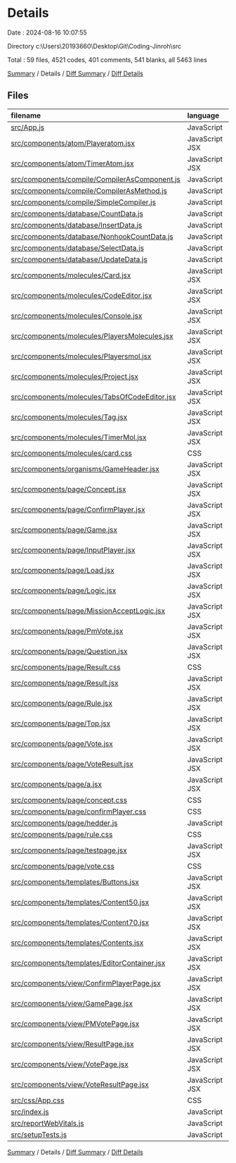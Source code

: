 # Details

Date : 2024-08-16 10:07:55

Directory c:\\Users\\20193660\\Desktop\\Git\\Coding-Jinroh\\src

Total : 59 files,  4521 codes, 401 comments, 541 blanks, all 5463 lines

[Summary](results.md) / Details / [Diff Summary](diff.md) / [Diff Details](diff-details.md)

## Files
| filename | language | code | comment | blank | total |
| :--- | :--- | ---: | ---: | ---: | ---: |
| [src/App.js](/src/App.js) | JavaScript | 97 | 4 | 11 | 112 |
| [src/components/atom/Playeratom.jsx](/src/components/atom/Playeratom.jsx) | JavaScript JSX | 86 | 2 | 8 | 96 |
| [src/components/atom/TimerAtom.jsx](/src/components/atom/TimerAtom.jsx) | JavaScript JSX | 74 | 21 | 16 | 111 |
| [src/components/compile/CompilerAsComponent.js](/src/components/compile/CompilerAsComponent.js) | JavaScript | 66 | 7 | 13 | 86 |
| [src/components/compile/CompilerAsMethod.js](/src/components/compile/CompilerAsMethod.js) | JavaScript | 59 | 7 | 11 | 77 |
| [src/components/compile/SimpleCompiler.js](/src/components/compile/SimpleCompiler.js) | JavaScript | 34 | 9 | 8 | 51 |
| [src/components/database/CountData.js](/src/components/database/CountData.js) | JavaScript | 33 | 6 | 8 | 47 |
| [src/components/database/InsertData.js](/src/components/database/InsertData.js) | JavaScript | 42 | 3 | 9 | 54 |
| [src/components/database/NonhookCountData.js](/src/components/database/NonhookCountData.js) | JavaScript | 23 | 5 | 5 | 33 |
| [src/components/database/SelectData.js](/src/components/database/SelectData.js) | JavaScript | 35 | 2 | 8 | 45 |
| [src/components/database/UpdateData.js](/src/components/database/UpdateData.js) | JavaScript | 49 | 3 | 10 | 62 |
| [src/components/molecules/Card.jsx](/src/components/molecules/Card.jsx) | JavaScript JSX | 26 | 1 | 4 | 31 |
| [src/components/molecules/CodeEditor.jsx](/src/components/molecules/CodeEditor.jsx) | JavaScript JSX | 82 | 1 | 4 | 87 |
| [src/components/molecules/Console.jsx](/src/components/molecules/Console.jsx) | JavaScript JSX | 30 | 1 | 2 | 33 |
| [src/components/molecules/PlayersMolecules.jsx](/src/components/molecules/PlayersMolecules.jsx) | JavaScript JSX | 60 | 1 | 7 | 68 |
| [src/components/molecules/Playersmol.jsx](/src/components/molecules/Playersmol.jsx) | JavaScript JSX | 55 | 1 | 6 | 62 |
| [src/components/molecules/Project.jsx](/src/components/molecules/Project.jsx) | JavaScript JSX | 45 | 1 | 2 | 48 |
| [src/components/molecules/TabsOfCodeEditor.jsx](/src/components/molecules/TabsOfCodeEditor.jsx) | JavaScript JSX | 86 | 11 | 7 | 104 |
| [src/components/molecules/Tag.jsx](/src/components/molecules/Tag.jsx) | JavaScript JSX | 28 | 1 | 3 | 32 |
| [src/components/molecules/TimerMol.jsx](/src/components/molecules/TimerMol.jsx) | JavaScript JSX | 81 | 13 | 8 | 102 |
| [src/components/molecules/card.css](/src/components/molecules/card.css) | CSS | 53 | 0 | 8 | 61 |
| [src/components/organisms/GameHeader.jsx](/src/components/organisms/GameHeader.jsx) | JavaScript JSX | 235 | 10 | 8 | 253 |
| [src/components/page/Concept.jsx](/src/components/page/Concept.jsx) | JavaScript JSX | 39 | 10 | 7 | 56 |
| [src/components/page/ConfirmPlayer.jsx](/src/components/page/ConfirmPlayer.jsx) | JavaScript JSX | 46 | 2 | 5 | 53 |
| [src/components/page/Game.jsx](/src/components/page/Game.jsx) | JavaScript JSX | 201 | 14 | 14 | 229 |
| [src/components/page/InputPlayer.jsx](/src/components/page/InputPlayer.jsx) | JavaScript JSX | 809 | 71 | 85 | 965 |
| [src/components/page/Load.jsx](/src/components/page/Load.jsx) | JavaScript JSX | 47 | 1 | 8 | 56 |
| [src/components/page/Logic.jsx](/src/components/page/Logic.jsx) | JavaScript JSX | 60 | 13 | 10 | 83 |
| [src/components/page/MissionAcceptLogic.jsx](/src/components/page/MissionAcceptLogic.jsx) | JavaScript JSX | 92 | 4 | 11 | 107 |
| [src/components/page/PmVote.jsx](/src/components/page/PmVote.jsx) | JavaScript JSX | 113 | 6 | 11 | 130 |
| [src/components/page/Question.jsx](/src/components/page/Question.jsx) | JavaScript JSX | 112 | 6 | 10 | 128 |
| [src/components/page/Result.css](/src/components/page/Result.css) | CSS | 13 | 1 | 3 | 17 |
| [src/components/page/Result.jsx](/src/components/page/Result.jsx) | JavaScript JSX | 104 | 3 | 7 | 114 |
| [src/components/page/Rule.jsx](/src/components/page/Rule.jsx) | JavaScript JSX | 73 | 3 | 8 | 84 |
| [src/components/page/Top.jsx](/src/components/page/Top.jsx) | JavaScript JSX | 53 | 10 | 8 | 71 |
| [src/components/page/Vote.jsx](/src/components/page/Vote.jsx) | JavaScript JSX | 109 | 3 | 7 | 119 |
| [src/components/page/VoteResult.jsx](/src/components/page/VoteResult.jsx) | JavaScript JSX | 86 | 2 | 5 | 93 |
| [src/components/page/a.jsx](/src/components/page/a.jsx) | JavaScript JSX | 25 | 0 | 6 | 31 |
| [src/components/page/concept.css](/src/components/page/concept.css) | CSS | 26 | 0 | 4 | 30 |
| [src/components/page/confirmPlayer.css](/src/components/page/confirmPlayer.css) | CSS | 18 | 0 | 0 | 18 |
| [src/components/page/hedder.js](/src/components/page/hedder.js) | JavaScript | 22 | 2 | 3 | 27 |
| [src/components/page/rule.css](/src/components/page/rule.css) | CSS | 18 | 41 | 4 | 63 |
| [src/components/page/testpage.jsx](/src/components/page/testpage.jsx) | JavaScript JSX | 20 | 7 | 6 | 33 |
| [src/components/page/vote.css](/src/components/page/vote.css) | CSS | 25 | 0 | 9 | 34 |
| [src/components/templates/Buttons.jsx](/src/components/templates/Buttons.jsx) | JavaScript JSX | 14 | 1 | 2 | 17 |
| [src/components/templates/Content50.jsx](/src/components/templates/Content50.jsx) | JavaScript JSX | 16 | 1 | 2 | 19 |
| [src/components/templates/Content70.jsx](/src/components/templates/Content70.jsx) | JavaScript JSX | 19 | 1 | 2 | 22 |
| [src/components/templates/Contents.jsx](/src/components/templates/Contents.jsx) | JavaScript JSX | 18 | 1 | 2 | 21 |
| [src/components/templates/EditorContainer.jsx](/src/components/templates/EditorContainer.jsx) | JavaScript JSX | 19 | 1 | 2 | 22 |
| [src/components/view/ConfirmPlayerPage.jsx](/src/components/view/ConfirmPlayerPage.jsx) | JavaScript JSX | 83 | 0 | 10 | 93 |
| [src/components/view/GamePage.jsx](/src/components/view/GamePage.jsx) | JavaScript JSX | 384 | 45 | 39 | 468 |
| [src/components/view/PMVotePage.jsx](/src/components/view/PMVotePage.jsx) | JavaScript JSX | 65 | 0 | 11 | 76 |
| [src/components/view/ResultPage.jsx](/src/components/view/ResultPage.jsx) | JavaScript JSX | 81 | 0 | 10 | 91 |
| [src/components/view/VotePage.jsx](/src/components/view/VotePage.jsx) | JavaScript JSX | 83 | 5 | 13 | 101 |
| [src/components/view/VoteResultPage.jsx](/src/components/view/VoteResultPage.jsx) | JavaScript JSX | 110 | 8 | 18 | 136 |
| [src/css/App.css](/src/css/App.css) | CSS | 114 | 22 | 27 | 163 |
| [src/index.js](/src/index.js) | JavaScript | 12 | 3 | 3 | 18 |
| [src/reportWebVitals.js](/src/reportWebVitals.js) | JavaScript | 12 | 0 | 2 | 14 |
| [src/setupTests.js](/src/setupTests.js) | JavaScript | 1 | 4 | 1 | 6 |

[Summary](results.md) / Details / [Diff Summary](diff.md) / [Diff Details](diff-details.md)